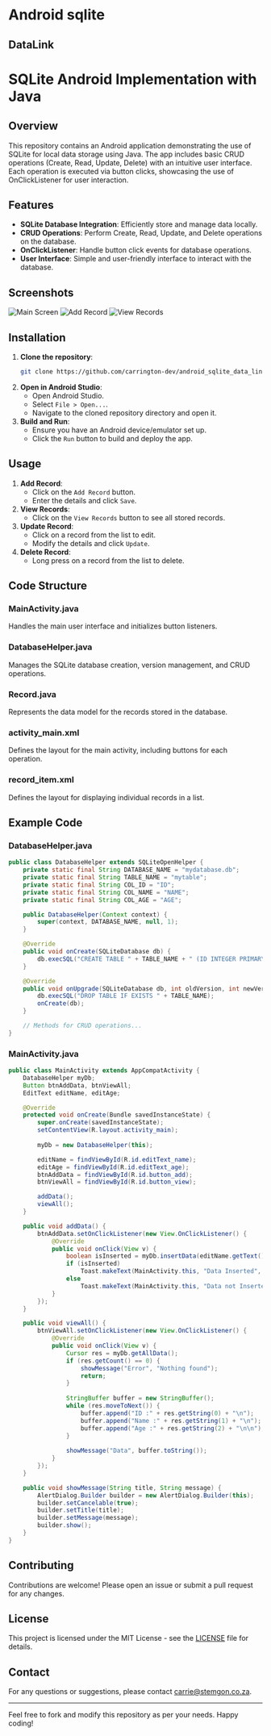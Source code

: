 # Android sqlite

## DataLink
# SQLite Android Implementation with Java

## Overview

This repository contains an Android application demonstrating the use of SQLite for local data storage using Java. The app includes basic CRUD operations (Create, Read, Update, Delete) with an intuitive user interface. Each operation is executed via button clicks, showcasing the use of OnClickListener for user interaction.

## Features

- **SQLite Database Integration**: Efficiently store and manage data locally.
- **CRUD Operations**: Perform Create, Read, Update, and Delete operations on the database.
- **OnClickListener**: Handle button click events for database operations.
- **User Interface**: Simple and user-friendly interface to interact with the database.

## Screenshots

![Main Screen](screenshots/logo.png)
![Add Record](screenshots/logo.png)
![View Records](screenshots/logo.png)

## Installation

1. **Clone the repository**:
   ```sh
   git clone https://github.com/carrington-dev/android_sqlite_data_link.git
   ```
2. **Open in Android Studio**:
    - Open Android Studio.
    - Select `File > Open...`.
    - Navigate to the cloned repository directory and open it.
3. **Build and Run**:
    - Ensure you have an Android device/emulator set up.
    - Click the `Run` button to build and deploy the app.

## Usage

1. **Add Record**:
    - Click on the `Add Record` button.
    - Enter the details and click `Save`.
2. **View Records**:
    - Click on the `View Records` button to see all stored records.
3. **Update Record**:
    - Click on a record from the list to edit.
    - Modify the details and click `Update`.
4. **Delete Record**:
    - Long press on a record from the list to delete.

## Code Structure

### MainActivity.java

Handles the main user interface and initializes button listeners.

### DatabaseHelper.java

Manages the SQLite database creation, version management, and CRUD operations.

### Record.java

Represents the data model for the records stored in the database.

### activity_main.xml

Defines the layout for the main activity, including buttons for each operation.

### record_item.xml

Defines the layout for displaying individual records in a list.

## Example Code

### DatabaseHelper.java

```java
public class DatabaseHelper extends SQLiteOpenHelper {
    private static final String DATABASE_NAME = "mydatabase.db";
    private static final String TABLE_NAME = "mytable";
    private static final String COL_ID = "ID";
    private static final String COL_NAME = "NAME";
    private static final String COL_AGE = "AGE";

    public DatabaseHelper(Context context) {
        super(context, DATABASE_NAME, null, 1);
    }

    @Override
    public void onCreate(SQLiteDatabase db) {
        db.execSQL("CREATE TABLE " + TABLE_NAME + " (ID INTEGER PRIMARY KEY AUTOINCREMENT, NAME TEXT, AGE INTEGER)");
    }

    @Override
    public void onUpgrade(SQLiteDatabase db, int oldVersion, int newVersion) {
        db.execSQL("DROP TABLE IF EXISTS " + TABLE_NAME);
        onCreate(db);
    }

    // Methods for CRUD operations...
}
```

### MainActivity.java

```java
public class MainActivity extends AppCompatActivity {
    DatabaseHelper myDb;
    Button btnAddData, btnViewAll;
    EditText editName, editAge;

    @Override
    protected void onCreate(Bundle savedInstanceState) {
        super.onCreate(savedInstanceState);
        setContentView(R.layout.activity_main);
        
        myDb = new DatabaseHelper(this);

        editName = findViewById(R.id.editText_name);
        editAge = findViewById(R.id.editText_age);
        btnAddData = findViewById(R.id.button_add);
        btnViewAll = findViewById(R.id.button_view);

        addData();
        viewAll();
    }

    public void addData() {
        btnAddData.setOnClickListener(new View.OnClickListener() {
            @Override
            public void onClick(View v) {
                boolean isInserted = myDb.insertData(editName.getText().toString(), editAge.getText().toString());
                if (isInserted)
                    Toast.makeText(MainActivity.this, "Data Inserted", Toast.LENGTH_LONG).show();
                else
                    Toast.makeText(MainActivity.this, "Data not Inserted", Toast.LENGTH_LONG).show();
            }
        });
    }

    public void viewAll() {
        btnViewAll.setOnClickListener(new View.OnClickListener() {
            @Override
            public void onClick(View v) {
                Cursor res = myDb.getAllData();
                if (res.getCount() == 0) {
                    showMessage("Error", "Nothing found");
                    return;
                }
                
                StringBuffer buffer = new StringBuffer();
                while (res.moveToNext()) {
                    buffer.append("ID :" + res.getString(0) + "\n");
                    buffer.append("Name :" + res.getString(1) + "\n");
                    buffer.append("Age :" + res.getString(2) + "\n\n");
                }
                
                showMessage("Data", buffer.toString());
            }
        });
    }

    public void showMessage(String title, String message) {
        AlertDialog.Builder builder = new AlertDialog.Builder(this);
        builder.setCancelable(true);
        builder.setTitle(title);
        builder.setMessage(message);
        builder.show();
    }
}
```

## Contributing

Contributions are welcome! Please open an issue or submit a pull request for any changes.

## License

This project is licensed under the MIT License - see the [LICENSE](LICENSE) file for details.

## Contact

For any questions or suggestions, please contact [carrie@stemgon.co.za](mailto:carrie@stemgon.co.za).

---

Feel free to fork and modify this repository as per your needs. Happy coding!